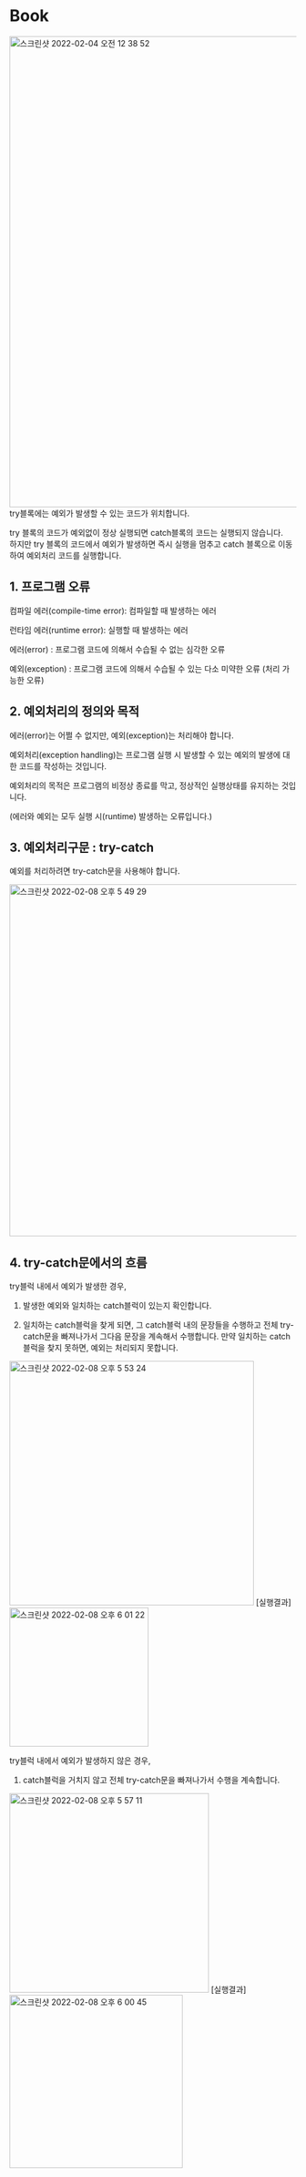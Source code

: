 # Book
<img width="827" alt="스크린샷 2022-02-04 오전 12 38 52" src="https://user-images.githubusercontent.com/86057607/152375508-53ef351c-c1f7-4b8e-9fe7-cf1d4896faf8.png">
try블록에는 예외가 발생할 수 있는 코드가 위치합니다.

try 블록의 코드가 예외없이 정상 실행되면 catch블록의 코드는 실행되지 않습니다.</br>
하지만 try 블록의 코드에서 예외가 발생하면 즉시 실행을 멈추고 catch 블록으로 이동하여 예외처리 코드를 실행합니다.

## 1. 프로그램 오류
 
컴파일 에러(compile-time error): 컴파일할 때 발생하는 에러

런타임 에러(runtime error): 실행할 때 발생하는 에러

에러(error) : 프로그램 코드에 의해서 수습될 수 없는 심각한 오류

예외(exception) : 프로그램 코드에 의해서 수습될 수 있는 다소 미약한 오류 (처리 가능한 오류)

## 2. 예외처리의 정의와 목적
 
에러(error)는 어쩔 수 없지만, 예외(exception)는 처리해야 합니다.

예외처리(exception handling)는 프로그램 실행 시 발생할 수 있는 예외의 발생에 대한 코드를 작성하는 것입니다.

예외처리의 목적은 프로그램의 비정상 종료를 막고, 정상적인 실행상태를 유지하는 것입니다.

(에러와 예외는 모두 실행 시(runtime) 발생하는 오류입니다.)

## 3. 예외처리구문 : try-catch
 
예외를 처리하려면 try-catch문을 사용해야 합니다.


<img width="618" alt="스크린샷 2022-02-08 오후 5 49 29" src="https://user-images.githubusercontent.com/86057607/152951116-36229c14-b535-4639-a7cd-12a275e0afc2.png">

## 4. try-catch문에서의 흐름
 

try블럭 내에서 예외가 발생한 경우,

1. 발생한 예외와 일치하는 catch블럭이 있는지 확인합니다.

2. 일치하는 catch블럭을 찾게 되면, 그 catch블럭 내의 문장들을 수행하고 전체 try-catch문을 빠져나가서 그다음 문장을 계속해서 수행합니다. 만약 일치하는 catch블럭을 찾지 못하면, 예외는 처리되지 못합니다.

<img width="429" alt="스크린샷 2022-02-08 오후 5 53 24" src="https://user-images.githubusercontent.com/86057607/152951767-93a4f923-163f-4bef-b2d1-03427f18eea1.png">
[실행결과]
<img width="244" alt="스크린샷 2022-02-08 오후 6 01 22" src="https://user-images.githubusercontent.com/86057607/152953318-485fb6da-1420-4f16-b47f-2a634efa3969.png">

try블럭 내에서 예외가 발생하지 않은 경우,

1. catch블럭을 거치지 않고 전체 try-catch문을 빠져나가서 수행을 계속합니다.

<img width="350" alt="스크린샷 2022-02-08 오후 5 57 11" src="https://user-images.githubusercontent.com/86057607/152952447-661fa339-9030-41e6-b719-872a97bb30d7.png">
[실행결과]
<img width="304" alt="스크린샷 2022-02-08 오후 6 00 45" src="https://user-images.githubusercontent.com/86057607/152953300-e8ebe6f7-a453-4cc0-8a16-0db17a7059a3.png">



